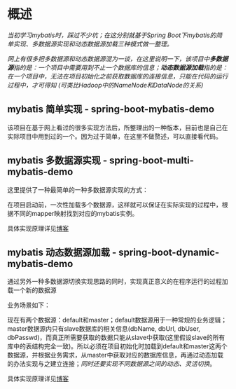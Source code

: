 # 概述

*当初学习mybatis时，踩过不少坑；在这分别就基于Spring Boot下mybatis的简单实现、多数据源实现和动态数据源加载三种模式做一整理。*

*网上有很多把多数据源和动态数据源混为一谈，在这里说明一下，该项目中**多数据源**指的是：一个项目中需要用到不止一个数据库的信息；**动态数据源加载**指的是：在一个项目中，无法在项目初始化之前获取数据库的连接信息，只能在代码的运行过程中，才可得知 (可类比Hadoop中的NameNode和DataNode的关系)*



## mybatis 简单实现 - spring-boot-mybatis-demo 

该项目在基于网上看过的很多实现方法后，所整理出的一种版本，目前也是自己在实际项目中用到过的一个。因为过于简单，在这里不做赘述，可以直接看代码。

## mybatis 多数据源实现 - spring-boot-multi-mybatis-demo

这里提供了一种最简单的一种多数据源实现的方式：

​	在项目启动前，一次性加载多个数据源，这样就可以保证在实际实现的过程中，根据不同的mapper映射找到对应的mybatis实例。

具体实现原理详见[博客](http://blog.csdn.net/YHYR_YCY/article/details/78894940)

## mybatis 动态数据源加载 - spring-boot-dynamic-mybatis-demo 

通过另外一种多数据源切换实现思路的同时，实现真正意义的在程序运行的过程加载一个新的数据源

业务场景如下：

​	现在有两个数据源：default和master；default数据源用于一种常规的业务逻辑；master数据源内只有slave数据库的相关信息(dbName, dbUrl, dbUser, dbPasswd)，而真正所需要获取的数据只能从slave中获取(这里假设slave的所有库中的表结构完全一致)。所以必须在项目初始化时加载到default和master这两个数据源，并根据业务需求，从master中获取对应的数据库信息，再通过动态加载的办法实现与之建立连接；*同时还要实现不同数据源之间的动态、灵活切换*。

具体实现原理详见[博客](http://blog.csdn.net/YHYR_YCY/article/details/78894940)

